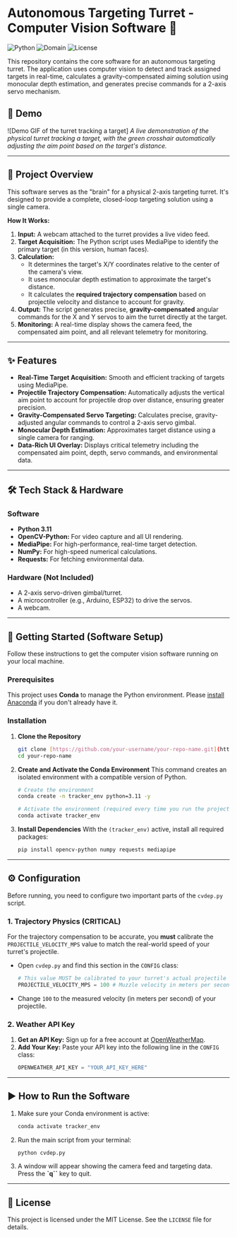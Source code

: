 # Autonomous Targeting Turret - Computer Vision Software 🤖

![Python](https://img.shields.io/badge/Python-3.11-blue?logo=python)
![Domain](https://img.shields.io/badge/Domain-Robotics-orange)
![License](https://img.shields.io/badge/License-MIT-green)

This repository contains the core software for an autonomous targeting turret. The application uses computer vision to detect and track assigned targets in real-time, calculates a gravity-compensated aiming solution using monocular depth estimation, and generates precise commands for a 2-axis servo mechanism.

## 📸 Demo

![Demo GIF of the turret tracking a target]
*A live demonstration of the physical turret tracking a target, with the green crosshair automatically adjusting the aim point based on the target's distance.*

---

## 🎯 Project Overview

This software serves as the "brain" for a physical 2-axis targeting turret. It's designed to provide a complete, closed-loop targeting solution using a single camera.

**How It Works:**
1.  **Input:** A webcam attached to the turret provides a live video feed.
2.  **Target Acquisition:** The Python script uses MediaPipe to identify the primary target (in this version, human faces).
3.  **Calculation:**
    * It determines the target's X/Y coordinates relative to the center of the camera's view.
    * It uses monocular depth estimation to approximate the target's distance.
    * It calculates the **required trajectory compensation** based on projectile velocity and distance to account for gravity.
4.  **Output:** The script generates precise, **gravity-compensated** angular commands for the X and Y servos to aim the turret directly at the target.
5.  **Monitoring:** A real-time display shows the camera feed, the compensated aim point, and all relevant telemetry for monitoring.

---

## ✨ Features

* **Real-Time Target Acquisition:** Smooth and efficient tracking of targets using MediaPipe.
* **Projectile Trajectory Compensation:** Automatically adjusts the vertical aim point to account for projectile drop over distance, ensuring greater precision.
* **Gravity-Compensated Servo Targeting:** Calculates precise, gravity-adjusted angular commands to control a 2-axis servo gimbal.
* **Monocular Depth Estimation:** Approximates target distance using a single camera for ranging.
* **Data-Rich UI Overlay:** Displays critical telemetry including the compensated aim point, depth, servo commands, and environmental data.

---

## 🛠️ Tech Stack & Hardware

### Software
* **Python 3.11**
* **OpenCV-Python:** For video capture and all UI rendering.
* **MediaPipe:** For high-performance, real-time target detection.
* **NumPy:** For high-speed numerical calculations.
* **Requests:** For fetching environmental data.

### Hardware (Not Included)
* A 2-axis servo-driven gimbal/turret.
* A microcontroller (e.g., Arduino, ESP32) to drive the servos.
* A webcam.

---

## 🚀 Getting Started (Software Setup)

Follow these instructions to get the computer vision software running on your local machine.

### Prerequisites

This project uses **Conda** to manage the Python environment. Please [install Anaconda](https://www.anaconda.com/download) if you don't already have it.

### Installation

1.  **Clone the Repository**
    ```bash
    git clone [https://github.com/your-username/your-repo-name.git](https://github.com/your-username/your-repo-name.git)
    cd your-repo-name
    ```

2.  **Create and Activate the Conda Environment**
    This command creates an isolated environment with a compatible version of Python.
    ```bash
    # Create the environment
    conda create -n tracker_env python=3.11 -y

    # Activate the environment (required every time you run the project)
    conda activate tracker_env
    ```

3.  **Install Dependencies**
    With the `(tracker_env)` active, install all required packages:
    ```bash
    pip install opencv-python numpy requests mediapipe
    ```

---

## ⚙️ Configuration

Before running, you need to configure two important parts of the `cvdep.py` script.

### 1. Trajectory Physics (CRITICAL)

For the trajectory compensation to be accurate, you **must** calibrate the `PROJECTILE_VELOCITY_MPS` value to match the real-world speed of your turret's projectile.

* Open `cvdep.py` and find this section in the `CONFIG` class:
    ```python
    # This value MUST be calibrated to your turret's actual projectile speed in meters/second.
    PROJECTILE_VELOCITY_MPS = 100 # Muzzle velocity in meters per second
    ```
* Change `100` to the measured velocity (in meters per second) of your projectile.

### 2. Weather API Key

1.  **Get an API Key:** Sign up for a free account at [OpenWeatherMap](https://openweathermap.org/appid).
2.  **Add Your Key:** Paste your API key into the following line in the `CONFIG` class:
    ```python
    OPENWEATHER_API_KEY = "YOUR_API_KEY_HERE"
    ```

---

## ▶️ How to Run the Software

1.  Make sure your Conda environment is active:
    ```bash
    conda activate tracker_env
    ```

2.  Run the main script from your terminal:
    ```bash
    python cvdep.py
    ```

3.  A window will appear showing the camera feed and targeting data. Press the **`q``** key to quit.

---

## 📄 License

This project is licensed under the MIT License. See the `LICENSE` file for details.
